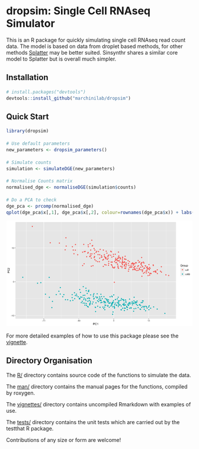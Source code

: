 # dropsim: Single Cell RNAseq Simulator

This is an R package for quickly simulating single cell RNAseq read count data. The model is based on data from droplet based methods, for other methods [Splatter](https://github.com/Oshlack/splatter) may be better suited. Sinsynthr shares a similar core model to Splatter but is overall much simpler.

## Installation

```R
# install.packages("devtools")
devtools::install_github("marchinilab/dropsim")
```

## Quick Start
```R
library(dropsim)

# Use default parameters
new_parameters <- dropsim_parameters()

# Simulate counts
simulation <- simulateDGE(new_parameters)

# Normalise Counts matrix
normalised_dge <- normaliseDGE(simulation$counts)

# Do a PCA to check
dge_pca <- prcomp(normalised_dge)
qplot(dge_pca$x[,1], dge_pca$x[,2], colour=rownames(dge_pca$x)) + labs(colour="Group", y="PC2", x="PC1")
```

![PCA on simulated data](example.png)

For more detailed examples of how to use this package please see the [vignette](vignettes/vignette.md).

## Directory Organisation
The [R/](R/) directory contains source code of the functions to simulate the data.

The [man/](man/) directory contains the manual pages for the functions, compiled by roxygen.

The [vignettes/](vignettes/) directory contains uncompiled Rmarkdown with examples of use.

The [tests/](tests/) directory contains the unit tests which are carried out by the testthat R package.

Contributions of any size or form are welcome!